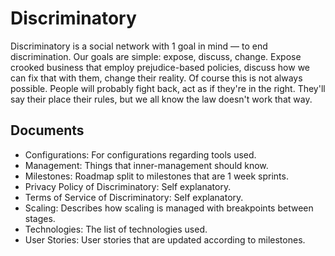 # Discriminatory

Discriminatory is a social network with 1 goal in mind — to end discrimination. Our goals are simple: expose, discuss, change. Expose crooked business that employ prejudice-based policies, discuss how we can fix that with them, change their reality. Of course this is not always possible. People will probably fight back, act as if they're in the right. They'll say their place their rules, but we all know the law doesn't work that way.

## Documents

- Configurations: For configurations regarding tools used.
- Management: Things that inner-management should know.
- Milestones: Roadmap split to milestones that are 1 week sprints.
- Privacy Policy of Discriminatory: Self explanatory.
- Terms of Service of Discriminatory: Self explanatory.
- Scaling: Describes how scaling is managed with breakpoints between stages.
- Technologies: The list of technologies used.
- User Stories: User stories that are updated according to milestones.
